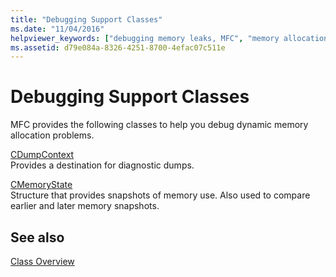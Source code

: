 ```yaml
---
title: "Debugging Support Classes"
ms.date: "11/04/2016"
helpviewer_keywords: ["debugging memory leaks, MFC", "memory allocation, debugging dynamic", "debugging [MFC], classes for debugging", "memory allocation, debugging dynamic allocation", "dynamic memory allocation", "debugging [MFC], memory leaks", "memory leaks, MFC debug classes"]
ms.assetid: d79e084a-8326-4251-8700-4efac07c511e
---
```

# Debugging Support Classes

MFC provides the following classes to help you debug dynamic memory allocation problems.

[CDumpContext](reference/cdumpcontext-class.md)<br/>
Provides a destination for diagnostic dumps.

[CMemoryState](reference/cmemorystate-structure.md)<br/>
Structure that provides snapshots of memory use. Also used to compare earlier and later memory snapshots.

## See also

[Class Overview](class-library-overview.md)
